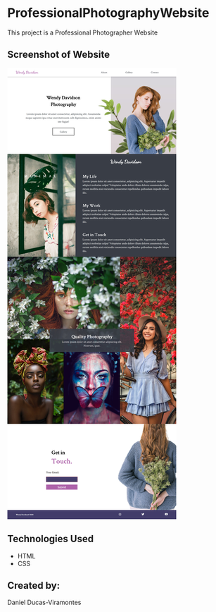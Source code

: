 # ProfessionalPhotographyWebsite
 This project is a Professional Photographer Website

## Screenshot of Website ##

![](websiteFull.jpg)

##  **Technologies Used**

- HTML
- CSS




##  **Created by**:



Daniel Ducas-Viramontes





